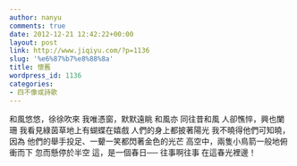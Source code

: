```yaml
---
author: nanyu
comments: true
date: 2012-12-21 12:42:22+00:00
layout: post
link: http://www.jiqiyu.com/?p=1136
slug: '%e6%87%b7%e8%88%8a'
title: 懷舊
wordpress_id: 1136
categories:
- 四不像或詩歌
---
```


和風悠悠，徐徐吹來
我唯憑窗，默默遠眺
和風亦
同往昔和風
人卻憔悴，興也闌珊
我看見綠茵草地上有蝴蝶在嬉戲
人們的身上都披著陽光
我不曉得他們可知曉，因為
他們的舉手投足、一顰一笑都閃著金色的光芒
高空中，兩隻小鳥箭一般地俯衝而下
忽而懸停於半空
這，是一個春日──
往事啊往事
在這春光裡邊！
